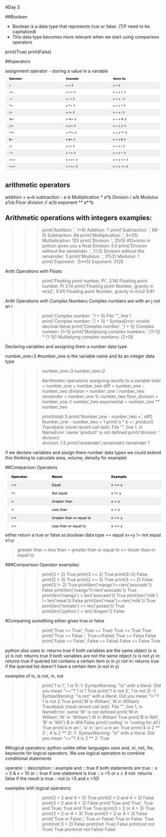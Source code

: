 #Day 3

##Boolean
- Boolean is a data type that represents true or false. (T/F need to be capitalized)
- This data type becomes more relevant when we start using comparison operators

print(True)
print(False)

##operators

assignment operator - storing a value in a variable
![Assignment operators](image.png)

arithmetic operators
--------------------
addition + a+b
subtraction - a-b
Multiplication * a*b 
Division / a/b
Modulus a%b
Floor division // a//b
exponent ** a**b

Arithmetic operations with integers examples:
----------------------------------------------
>>> print('Addition: ', 1+6)
Addition:  7
>>> print('Subtraction: ', 69-5) 
Subtraction:  64
>>> print('Multiplication: ', 5*25)
Multiplication:  125
>>> print('Division: ', 25/5) #Division in python gives you a float
Division:  5.0
>>> print('Division without the remainder: ', 7//2) 
Division without the remainder:  3
>>> print('Modulus: ', 3%2)
Modulus:  1
>>> print('Exponent: ',5**5)
Exponent:  3125

Arith Operations with Floats
>>> print('Floating point number, Pi', 3.14)
Floating point number, Pi 3.14
>>> print('Floating point Number, gravity in m/s2', 9.81)
Floating point Number, gravity in m/s2 9.81

Arith Operations with Complex Numbers
Complex numbers are with an j not an i
>>> print('Complex number: ',1 + 1i) 
  File "<stdin>", line 1
    print('Complex number: ',1 + 1i)
                                 ^
SyntaxError: invalid decimal literal
>>> print('Complex number: ',1 + 1j) 
Complex number:  (1+1j)
>>> print('Multiplying complex numbers: ',(1+1j) * (1-1j))
Multiplying complex numbers:  (2+0j)

Declaring variables and assigning them a number data type 

number_one=3 #number_one is the variable name and its an integer data type
>>> number_one=3
>>> number_two=2
>>>
>>> #arithmetic operations assigning results to a variable
>>> total = number_one + number_two
>>> diff = number_one - number_two
>>> division = number_one / number_two
>>> remainder = number_one % number_two 
>>> floor_division = number_one // number_two
>>> exponential = number_one ** number_two
>>>
>>> print(total)
5
>>> print('Number_one - number_two =', diff)
Number_one - number_two = 1
>>> print('a * b =', product)
Traceback (most recent call last):
  File "<stdin>", line 1, in <module>
NameError: name 'product' is not defined
>>> print('division: ', division)  
division:  1.5
>>> print('remainder',remainder) 
remainder 1

if we declare variables and assign them number data types we could extend this thinking to calculate area, volume, density for example) 


##Comparison Operators
![Comparison Operators](image-1.png)
either return a true or false so boolean data type 
== equal x==y
!= not equal x!=y
> greater than
< less than 
>= greater than or equal to 
<= lesser than or equal to 

###Comparison Operator examples:
>>> print(3 > 2)
True
>>> print(3 >= 2)
True
>>> print(3<2)
False
>>> print(2 < 3)
True
>>> print(2 <= 3)
True
>>> print(3 == 2)
False
>>> print(3 != 2)
True
>>> print(len('mango')==len('avocado'))
False
>>> print(len('mango')!=len('avocado'))
True
>>> print(len('mango') < len('avocado'))
True
>>> print(len('milk') != len('meat'))
False
>>> print(len('meat')==len('milk'))
True
>>> print(len('tomato') == len('potato'))
True
>>> print(len('python') > len('dragon'))
False

#Comparing something either gives true or false
>>> print('True == True', True == True)
True == True True
>>> print('True == False ', True==False) 
True == False  False
>>> print('False == False', False == False)
False == False True

python also uses
is: returns true if both variables are the same object (x is y)
is not: returns true if both variables are not the same object (x is not y)
in: returns true if queried list contains a certain item (x in y)
not in: returns true if the queried list doesn't have a certain item (x not in y)

examples of is, is not, in, not 
>>> print('1 is 1', 1 is 1)
<stdin>:1: SyntaxWarning: "is" with a literal. Did you mean "=="?
1 is 1 True
>>> print('1 is not 2', 1 is not 2)
<stdin>:1: SyntaxWarning: "is not" with a literal. Did you mean "!="?
1 is not 2 True
>>> print('W in William', W in William)
Traceback (most recent call last):
  File "<stdin>", line 1, in <module>
NameError: name 'W' is not defined
>>> print('W in William','W' in 'William')
W in William True
>>> print('B in Will', 'B' in 'Will')
B in Will False
>>> print('coding' in 'coding for all')
True
>>> print('a in an:', 'a' in 'an')
a in an: True
>>> print('4 is 2 ** 2:', 4 is 2 ** 2)
<stdin>:1: SyntaxWarning: "is" with a literal. Did you mean "=="?
4 is 2 ** 2: True

##logical operators:
python unlike other languages uses and, or, not, for, keywords for logical operators. 
We use logical operators to combine conditional statements

operator :: description :: example
and :: true if both statements are true :: x < 5 & x < 10 
or :: true if one statement is true :: x <5  or x < 4
not: returns false if the result is true :: not (x <5 and x <10)

examples with logical operators:

>>> print(3 > 2 and 4 > 3)
True
>>> print(3 > 2 and 4 < 3)
False
>>> print(3 < 2 and 4 < 3)
False
>>> print('True and True', True and True)
True and True True
>>> print(3 > 2 or 4 > 3)
True
>>> print(3 > 2 or 4 < 3)
True
>>> print(3 < 2 or 4 < 3)
False
>>> print('True or False:', True or False)
True or False: True
>>> print(not 3 > 2)
False
>>> print(not True)
False
>>> print(not not True)
True
>>> print(not not False)
False
